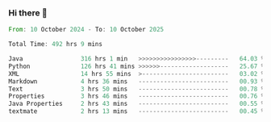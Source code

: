 ### Hi there 👋

<!--
**luoxuanzao/luoxuanzao** is a ✨ _special_ ✨ repository because its `README.md` (this file) appears on your GitHub profile.

Here are some ideas to get you started:

- 🔭 I’m currently working on ...
- 🌱 I’m currently learning ...
- 👯 I’m looking to collaborate on ...
- 🤔 I’m looking for help with ...
- 💬 Ask me about ...
- 📫 How to reach me: ...
- 😄 Pronouns: ...
- ⚡ Fun fact: ...
-->

<!--START_SECTION:waka-->

```rust
From: 10 October 2024 - To: 10 October 2025

Total Time: 492 hrs 9 mins

Java                316 hrs 1 min   >>>>>>>>>>>>>>>>---------   64.03 %
Python              126 hrs 41 mins >>>>>>-------------------   25.67 %
XML                 14 hrs 55 mins  >------------------------   03.02 %
Markdown            4 hrs 36 mins   -------------------------   00.93 %
Text                3 hrs 50 mins   -------------------------   00.78 %
Properties          3 hrs 46 mins   -------------------------   00.76 %
Java Properties     2 hrs 43 mins   -------------------------   00.55 %
textmate            2 hrs 13 mins   -------------------------   00.45 %
```

<!--END_SECTION:waka-->